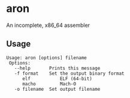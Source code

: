 # aron

An incomplete, x86_64 assembler

## Usage

```
Usage: aron [options] filename
 Options:
   --help       Prints this message
   -f format    Set the output binary format
      elf           ELF (64-bit)
      macho         Mach-O
   -o filename  Set output filename
```